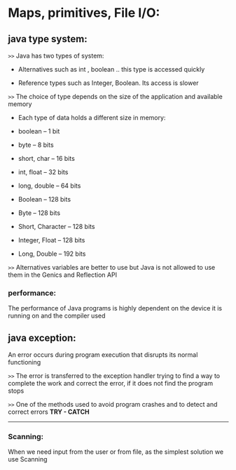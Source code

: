 # Maps, primitives, File I/O:

## java type system:
`>>` Java has two types of system:
*  Alternatives such as int , boolean .. this type is accessed quickly

* Reference types such as Integer, Boolean. Its access is slower

`>>` The choice of type depends on the size of the application and available memory

- Each type of data holds a different size in memory:
* boolean – 1 bit
* byte – 8 bits
* short, char – 16 bits
* int, float – 32 bits
* long, double – 64 bits

* Boolean – 128 bits
* Byte – 128 bits
* Short, Character – 128 bits
* Integer, Float – 128 bits
* Long, Double – 192 bits


`>>` Alternatives variables are better to use but Java is not allowed to use them in the Genics and Reflection API

### performance:
The performance of Java programs is highly dependent on the device it is running on and the compiler used

## java exception:

An error occurs during program execution that disrupts its normal functioning

`>>` The error is transferred to the exception handler trying to find a way to complete the work and correct the error, if it does not find the program stops

`>>` One of the methods used to avoid program crashes and to detect and correct errors **TRY - CATCH**

---

### Scanning:

When we need input from the user or from file, as the simplest solution we use Scanning
